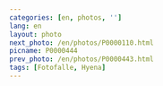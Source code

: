 ```yaml
---
categories: [en, photos, '']
lang: en
layout: photo
next_photo: /en/photos/P0000110.html
picname: P0000444
prev_photo: /en/photos/P0000443.html
tags: [Fotofalle, Hyena]
---
```

